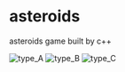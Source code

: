 # asteroids
asteroids game built by c++

![type_A](https://user-images.githubusercontent.com/73470193/191285702-a959609b-1ea8-4d68-9878-bd3ceb68c2a5.gif)
![type_B](https://user-images.githubusercontent.com/73470193/191285835-777e61e0-2d1e-4faf-91eb-80b450ce6603.gif)
![type_C](https://user-images.githubusercontent.com/73470193/191285885-5e029bbd-2ff5-432d-955e-d4d09db2540d.gif)

